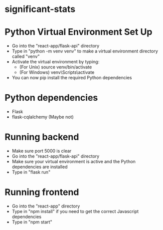 # significant-stats

# Python Virtual Environment Set Up
- Go into the "react-app/flask-api" directory
- Type in "python -m venv venv" to make a virtual environment directory called "venv"
- Activate the virtual environment by typing:
  - (For Unix) source venv/bin/activate
  - (For Windows) venv\Scripts\activate
- You can now pip install the required Python dependencies

# Python dependencies
- Flask
- flask-cqlalchemy (Maybe not)

# Running backend
- Make sure port 5000 is clear
- Go into the "react-app/flask-api" directory
- Make sure your virtual environment is active and the Python dependencies are installed
- Type in "flask run"

# Running frontend
- Go into the "react-app" directory
- Type in "npm install" if you need to get the correct Javascript dependencies
- Type in "npm start"